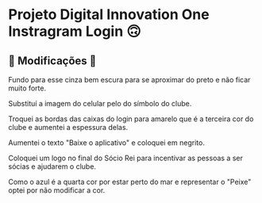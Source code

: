 # Projeto Digital Innovation One Instragram Login 🙃


## 🚀 Modificações 🚀


Fundo para esse cinza bem escura para se aproximar do preto e não ficar muito forte.

Substituí a imagem do celular pelo do símbolo do clube.

Troquei as bordas das caixas do login para amarelo que é a terceira cor do clube e aumentei a espessura delas.

Aumentei o texto "Baixe o aplicativo" e coloquei em negrito.

Coloquei um logo no final do Sócio Rei para incentivar as pessoas a ser sócias e ajudarem o clube.

Como o azul é a quarta cor por estar perto do mar e representar o "Peixe" optei por não modificar a cor.
